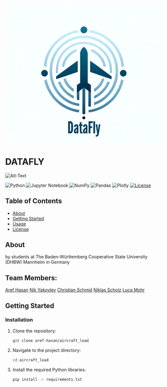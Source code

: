 <p align="center">
  <img src="https://github.com/aref-hasan/aircraft_load/blob/main/logo.svg" alt="Logo">
</p>

<p align="center">
  <h1>DATAFLY</h1>
  <img src="URL-zum-Bild" alt="Alt-Text">
</p>

![Python](https://img.shields.io/badge/python-3670A0?style=for-the-badge&logo=python&logoColor=ffdd54)
![Jupyter Notebook](https://img.shields.io/badge/jupyter-%23FA0F00.svg?style=for-the-badge&logo=jupyter&logoColor=white)
![NumPy](https://img.shields.io/badge/numpy-%23013243.svg?style=for-the-badge&logo=numpy&logoColor=white)
![Pandas](https://img.shields.io/badge/pandas-%23150458.svg?style=for-the-badge&logo=pandas&logoColor=white)
![Plotly](https://img.shields.io/badge/Plotly-%233F4F75.svg?style=for-the-badge&logo=plotly&logoColor=white)
[![License](https://img.shields.io/badge/license-MIT-blue.svg)](LICENSE)

## Table of Contents

- [About](#about)
- [Getting Started](#getting-started)
- [Usage](#usage)
- [License](#license)

## About
by students at The Baden-Württemberg Cooperative State University (DHBW) Mannheim in Germany


## Team Members:

[Aref Hasan](https://github.com/aref-hasan) 
[Nik Yakovlev](https://github.com/nikyak10) 
[Christian Schmid](https://github.com/chris017)
[Niklas Scholz](https://github.com/nklsdhbw)
[Luca Mohr](https://github.com/Luca2732)

## Getting Started

### Installation

1. Clone the repository:

   ```bash
   git clone aref-hasan/aircraft_load

2. Navigate to the project directory:
   ```bash
   cd aircraft_load

3. Install the required Python libraries:
   ```bash
   pip install -r requirements.txt


   
